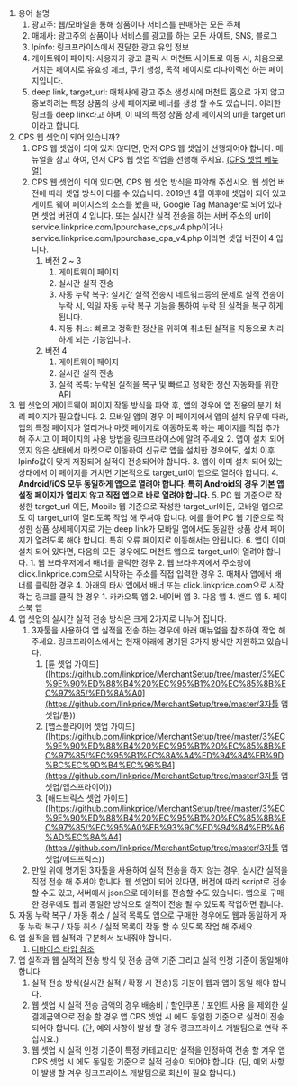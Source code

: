 1. 용어 설명
    1. 광고주: 웹/모바일을 통해 상품이나 서비스를 판매하는 모든 주체 
    2. 매체사:  광고주의 삼품이나 서비스를 광고를 하는 모든 사이트, SNS, 블로그
    3. lpinfo: 링크프라이스에서 전달한 광고 유입 정보
    4. 게이트웨이 페이지: 사용자가 광고 클릭 시 머천트 사이트로 이동 시, 처음으로 거치는 페이지로 유효성 체크, 쿠키 생성, 목적 페이지로 리다이렉션 하는 페이지입니다.
    5. deep link, target_url: 매체사에 광고 주소 생성시에 머천트 홈으로 가지 않고 홍보하려는 특정 상품의 상세 페이지로 배너를 생성 할 수도 있습니다. 이러한 링크를 deep link라고 하며, 이 때의 특정 상품 상세 페이지의 url을 target url 이라고 합니다.
2. CPS 웹 셋업이 되어 있습니까?
    1. CPS 웹 셋업이 되어 있지 않다면, 먼저 CPS 웹 셋업이 선행되어야 합니다. 매뉴얼을 참고 하여, 먼저 CPS 웹 셋업 작업을 선행해 주세요. [(CPS 셋업 메뉴얼)](<https://github.com/linkprice/MerchantSetup/tree/master/CPS>)
    2. CPS 웹 셋업이 되어 있다면, CPS 웹 셋업 방식을 파악해 주십시오. 웹 셋업 버전에 따라 셋업 방식이 다를 수 있습니다.  2019년 4월 이후에 셋업이 되어 있고 게이트 웨이 페이지스의 소스를 봤을 때, Google Tag Manager로 되어 있다면  셋업 버전이 4 입니다. 또는 실시간 실적 전송을 하는 서버 주소의 url이 service.linkprice.com/lppurchase_cps_v4.php이거나 service.linkprice.com/lppurchase_cpa_v4.php 이라면 셋업 버전이 4 입니다.
        1. 버전 2 ~ 3
            1. 게이트웨이 페이지
            2. 실시간 실적 전송
            3. 자동 누락 복구: 실시간 실적 전송시 네트워크등의 문제로 실적 전송이 누락 시, 익일 자동 누락 복구 기능을 통하여 누락 된 실적을 복구 하게 됩니다.
            4. 자동 취소: 빠르고 정확한 정산을 위하여 취소된 실적을 자동으로 처리하게 되는 기능입니다.
        2. 버전 4
            1. 게이트웨이 페이지
            2. 실시간 실적 전송
            3. 실적 목록: 누락된 실적을 복구 및 빠르고 정확한 정산 자동화를 위한 API
3. 웹 셋업의 게이트웨이 페이지 작동 방식을 파악 후, 앱의 경우에 앱 전용의 분기 처리 페이지가 필요합니다.
    2. 모바일 앱의 경우 이 페이지에서 앱의 설치 유무에 따라, 앱의 특정 페이지가 열리거나 마켓 페이지로 이동하도록 하는 페이지를 직접 추가 해 주시고 이 페이지의 사용 방법을 링크프라이스에 알려 주세요
    2. 앱이 설치 되어 있지 않은 상태에서 마켓으로 이동하여 신규로 앱을 설치한 경우에도, 설치 이후  lpinfo값이 맞게 저장되어 실적이 전송되어야 합니다.
    3. 앱이 이미 설치 되어 있는 상태에서 이 페이지를 거치면 기본적으로 target_url이 앱으로 열려야 합니다.
    4. **Android/iOS 모두 동일하게 앱으로 열려야 합니다. 특히 Android의 경우 기본 앱 설정 페이지가 열리지 않고 직접 앱으로 바로 열려야 합니다.** 
    5. PC 웹 기준으로 작성한 target_url 이든, Mobile 웹 기준으로 작성한 target_url이든, 모바일 앱으로도 이 target_url이  열리도록 작업 해 주셔야 합니다. 예를 들어 PC 웹 기준으로 작성한 상품 상세페이지로 가는 deep link가 모바일 앱에서도 동일한 상품 상세 페이지가 열려도록 해야 합니다. 특히 오류 페이지로 이동해서는 안됩니다.
    6. 앱이 이미 설치 되어 있다면, 다음의 모든 경우에도 머천트 앱으로 target_url이 열려야 합니다.
        1. 웹 브라우저에서 배너를 클릭한 경우
        2. 웹 브라우저에서 주소창에 click.linkprice.com으로 시작하는 주소를 직접 입력한 경우
        3. 매체사 앱에서 배너를 클릭한 경우
        4. 아래의 타사 앱에서 배너 또는 click.linkprice.com으로 시작하는 링크를 클릭 한 경우
            1. 카카오톡 앱
            2. 네이버 앱
            3. 다음 앱
            4. 밴드 앱
            5. 페이스북 앱
5. 앱 셋업의 실시간 실적 전송 방식은 크게 2가지로 나누어 집니다.
    1. 3자툴을 사용하여 앱 실적을 전송 하는 경우에 아래 매뉴얼을 참조하여 작업 해 주세요. 링크프라이스에서는 현재 아래에 명기된 3가지 방식만 지원하고 있습니다.
        1. [튠 셋업 가이드]([https://github.com/linkprice/MerchantSetup/tree/master/3%EC%9E%90%ED%88%B4%20%EC%95%B1%20%EC%85%8B%EC%97%85/%ED%8A%A0](https://github.com/linkprice/MerchantSetup/tree/master/3자툴 앱 셋업/튠)) 
        2. [앱스플라이어 셋업 가이드]([https://github.com/linkprice/MerchantSetup/tree/master/3%EC%9E%90%ED%88%B4%20%EC%95%B1%20%EC%85%8B%EC%97%85/%EC%95%B1%EC%8A%A4%ED%94%84%EB%9D%BC%EC%9D%B4%EC%96%B4](https://github.com/linkprice/MerchantSetup/tree/master/3자툴 앱 셋업/앱스프라이어))
        3. [애드브릭스 셋업 가이드]([https://github.com/linkprice/MerchantSetup/tree/master/3%EC%9E%90%ED%88%B4%20%EC%95%B1%20%EC%85%8B%EC%97%85/%EC%95%A0%EB%93%9C%ED%94%84%EB%A6%AD%EC%8A%A4](https://github.com/linkprice/MerchantSetup/tree/master/3자툴 앱 셋업/애드프릭스))
    2. 만일 위에 명기된 3자툴을 사용하여 실적 전송을 하지 않는 경우, 실시간 실적을 직접 전송 해 주셔야 합니다. 웹 셋업이 되어 있다면, 버전에 따라 script로 전송 할 수도 있고, 서버에서 json으로 데이터를 전송할 수도 있습니다. 앱으로 구매한 경우에도 웹과 동일한 방식으로 실적이 전송 될 수 있도록 작업하면 됩니다.
6. 자동 누락 복구 / 자동 취소 / 실적 목록도 앱으로 구매한 경우에도 웹과 동일하게 자동 누락 복구 / 자동 취소 / 실적 목록이 작동 할 수 있도록 작업 해 주세요.
6. 앱 실적을 웹 실적과 구분해서 보내줘야 합니다.
    1. [디바이스 타입 참조](<https://github.com/linkprice/MerchantSetup/blob/master/CPS/README.md#device_type>)
7. 앱 실적과 웹 실적의 전송 방식 및 전송 금액 기준 그리고 실적 인정 기준이 동일해야 합니다.
    1. 실적 전송 방식(실시간 실적 / 확정 시 전송)등 기분이 웹과 앱이 동일 해야 합니다.
    2. 웹 셋업 시 실적 전송 금액의 경우 배송비 / 할인쿠폰 / 포인트 사용 을 제외한 실 결제금액으로 전송 할 경우 앱 CPS 셋업 시 에도 동일한 기준으로 실적이 전송 되어야 합니다.
        (단, 예외 사항이 발생 할 경우 링크프라이스 개발팀으로 연락 주십시요.)
    3. 웹 셋업 시 실적 인정 기준이 특정 카테고리만 실적을 인정하여 전송 할 겨우 앱 CPS 셋업 시 에도 동일한 기준으로 실적 전송이 되어야 합니다.
        (단, 예외 사항이 발생 할 겨우 링크프라이스 개발팀으로 회신이 필요 합니다.)







